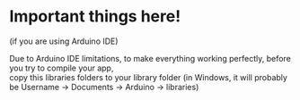 # Important things here!
(if you are using Arduino IDE)

Due to Arduino IDE limitations, to make everything working perfectly, before you try to compile your app,  
copy this libraries folders to your library folder (in Windows, it will probably be Username -> Documents -> Arduino -> libraries)